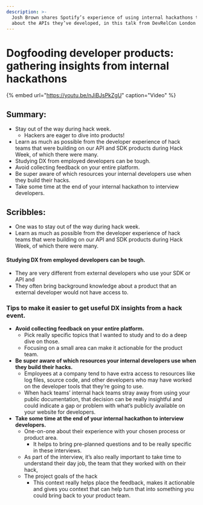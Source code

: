 ```yaml
---
description: >-
  Josh Brown shares Spotify’s experience of using internal hackathons to learn
  about the APIs they’ve developed, in this talk from DevRelCon London 2019.
---
```


# Dogfooding developer products: gathering insights from internal hackathons

{% embed url="https://youtu.be/nJiBJsPkZgU" caption="Video" %}





## Summary:

* Stay out of the way during hack week. 
  * Hackers are eager to dive into products! 
* Learn as much as possible from the developer experience of hack teams that were building on our API and SDK products during Hack Week, of which there were many.
* ‌Studying DX from employed developers can be tough. 
* Avoid collecting feedback on your entire platform.
* Be super aware of which resources your internal developers use when they build their hacks. 
* Take some time at the end of your internal hackathon to interview developers.

## Scribbles: 

* One was to stay out of the way during hack week.  
* Learn as much as possible from the developer experience of hack teams that were building on our API and SDK products during Hack Week, of which there were many.

#### ‌Studying DX from employed developers can be tough. 

* They are very different from external developers who use your SDK or API and
* They often bring background knowledge about a product that an external developer would not have access to. 

### 

### Tips to make it easier to get useful DX insights from a hack event.

* **Avoid collecting feedback on your entire platform.**
  * Pick really specific topics that I wanted to study and to do a deep dive on those.
  * Focusing on a small area can make it actionable for the product team.
* **Be super aware of which resources your internal developers use when they build their hacks.** 
  * Employees at a company tend to have extra access to resources like log files, source code, and other developers who may have worked on the developer tools that they’re going to use. 
  * When hack teams’ internal hack teams stray away from using your public documentation, that decision can be really insightful and could indicate a gap or problem with what’s publicly available on your website for developers.
* **Take some time at the end of your internal hackathon to interview developers.**
  * One-on-one about their experience with your chosen process or product area.
    * It helps to bring pre-planned questions and to be really specific in these interviews. 
  * As part of the interview, it’s also really important to take time to understand their day job, the team that they worked with on their hack, 
  * The project goals of the hack 
    * This context really helps place the feedback, makes it actionable and gives you context that can help turn that into something you could bring back to your product team.



